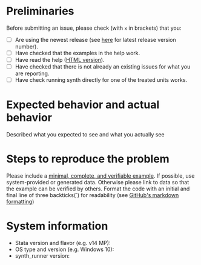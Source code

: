 # Preliminaries
Before submitting an issue, please check (with `x` in brackets) that you:
- [ ] Are using the newest release (see [here](https://github.com/bquistorff/synth_runner/releases) for latest release version number).
- [ ] Have checked that the examples in the help work.
- [ ] Have read the help ([HTML version](https://rawgit.com/bquistorff/synth_runner/master/code/ado/synth_runner.html)).
- [ ] Have checked that there is not already an existing issues for what you are reporting.
- [ ] Have check running synth directly for one of the treated units works.

# Expected behavior and actual behavior
Described what you expected to see and what you actually see


# Steps to reproduce the problem

Please include a [minimal, complete, and verifiable example](https://stackoverflow.com/help/mcve). If possible, use system-provided or generated data. Otherwise please link to data so that the example can be verified by others. Format the code with an initial and final line of three backticks(`) for readability (see [GitHub's markdown formatting](https://github.com/adam-p/markdown-here/wiki/Markdown-Cheatsheet))

# System information

* Stata version and flavor (e.g. v14 MP):
* OS type and version (e.g. Windows 10):
* synth_runner version:

